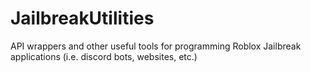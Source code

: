 # JailbreakUtilities
API wrappers and other useful tools for programming Roblox Jailbreak applications (i.e. discord bots, websites, etc.)
